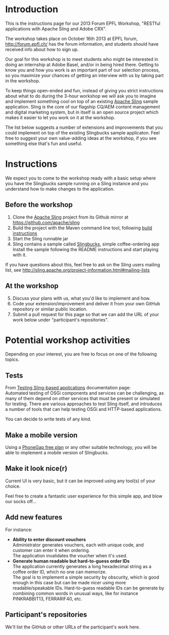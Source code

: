 # Introduction

This is the instructions page for our 2013 Forum EPFL Workshop, "RESTful applications with Apache Sling and Adobe CRX". 

The workshop takes place on October 16th 2013 at EPFL forum, http://forum.epfl.ch/ has the forum information, and students should have
received info about how to sign up.

Our goal for this workshop is to meet students who might be interested in doing an internship at Adobe Basel, and/or in being hired there. Getting to know you and how you work is an important part of our selection process, so you maximize your chances of getting an interview with us by taking part in the workshop.

To keep things open-ended and fun, instead of giving you strict instructions about what to do during the 3-hour workshop we will ask you to imagine and implement something cool on top of an existing [Apache Sling](http://sling.apache.org) sample application. Sling is the core of our flagship CQ/AEM content management and digital marketing system, but in itself is an open source project which makes it easier to let you work on it at the workshop.

The list below suggests a number of extensions and improvements that you could implement on top of the existing Slingbucks sample applicaton. Feel free to suggest your own value-adding ideas at the workshop, if you see something else that's fun and useful.

# Instructions

We expect you to come to the workshop ready with a basic setup where you have the Slingbucks sample running on a Sling instance
and you understand how to make changes to the application.

## Before the workshop

1. Clone the [Apache Sling](https://sling.apache.org) project from its Github mirror at https://github.com/apache/sling
2. Build the project with the Maven command line tool, following [build instructions](http://sling.apache.org/documentation/development/getting-and-building-sling.html)
3. Start the Sling runnable jar
4. Sling contains a sample called [Slingbucks](https://github.com/apache/sling/tree/trunk/samples/slingbucks), simple coffee-ordering app  
   Install the sample following the README instructions and start playing with it.

If you have questions about this, feel free to ask on the Sling users mailing list, see http://sling.apache.org/project-information.html#mailing-lists
   
## At the workshop

5. Discuss your plans with us, what you'd like to implement and how.   
6. Code your extension/improvement and deliver it from your own GitHub repository or similar public location.
7. Submit a pull request for this page so that we can add the URL of your work below under "participant's repositories".

# Potential workshop activities

Depending on your interest, you are free to focus on one of the following topics.

## Tests

From [Testing Sling-based applications](http://sling.apache.org/documentation/tutorials-how-tos/testing-sling-based-applications.html) documentation page:  
Automated testing of OSGi components and services can be challenging, as many of them depend on other services that must be present or simulated for testing. There are various approaches to test Sling itself, and introduces a number of tools that can help testing OSGi and HTTP-based applications.

You can decide to write tests of any kind.

## Make a mobile version

Using a [PhoneGap free plan](https://build.phonegap.com/) or any other suitable technology, you will be able to implement a mobile version of Slingbucks.
    
## Make it look nice(r)

Current UI is very basic, but it can be improved using any tool(s) of your choice.

Feel free to create a fantastic user experience for this simple app, and blow our socks off...

## Add new features

For instance:

* **Ability to enter discount vouchers**  
  Administrator generates vouchers, each with unique code, and customer can enter it when ordering.  
The application invalidates the voucher when it's used.
* **Generate human readable but hard-to-guess order IDs**  
  The application currently generates a long hexadecimal string as a coffee order ID, which no one can memorize.  
  The goal is to implement a simple security by obscurity, which is good enough in this case but can be made nicer using
  more readable/speakable IDs.
  Hard-to-guess readable IDs can be generate by combining common words in unusual ways, like for instance PINKRABBIT13, FERRARIF40, etc.

## Participant's repositories
We'll list the GitHub or other URLs of the participant's work here.
